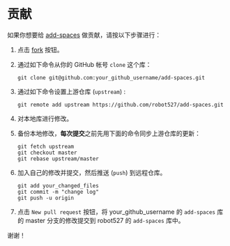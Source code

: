 贡献
================================================================================

如果你想要给 [add-spaces](https://github.com/robot527/add-spaces) 做贡献，请按以下步骤进行：

1. 点击 [fork](https://github.com/login?return_to=%2Frobot527%2Fadd-spaces) 按钮。

2. 通过如下命令从你的 GitHub 帐号 `clone` 这个库： 

    ```
    git clone git@github.com:your_github_username/add-spaces.git
    ```

3. 通过如下命令设置上游仓库 (`upstream`) :

    ```
    git remote add upstream https://github.com/robot527/add-spaces.git
    ```

4. 对本地库进行修改。

5. 备份本地修改，**每次提交**之前先用下面的命令同步上游仓库的更新：

    ```
    git fetch upstream
    git checkout master
    git rebase upstream/master
    ```

6. 加入自己的修改并提交，然后推送 (`push`) 到远程仓库。

    ```
    git add your_changed_files
	git commit -m "change log"
    git push -u origin
    ```

7. 点击 `New pull request` 按钮，将 your_github_username 的 `add-spaces` 库的 master 分支的修改提交到 robot527 的 `add-spaces` 库中。

谢谢！
